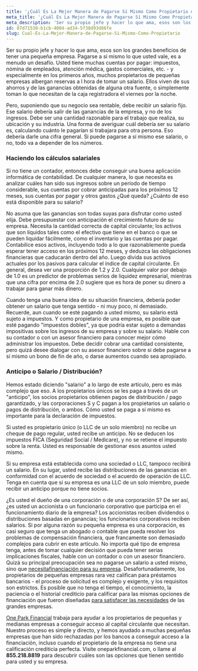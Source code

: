 ```yaml
---
title: '¿Cuál Es La Mejor Manera de Pagarse Sí Mismo Como Propietario de Una Empresa?'
meta_title: '¿Cuál Es La Mejor Manera de Pagarse Sí Mismo Como Propietario de Una Empresa?'
meta_description: 'Ser su propio jefe y hacer lo que ama, esos son los grandes beneficios de tener una pequeña empresa. Pagarse a sí mismo lo que usted vale, es a menudo un desafío. Pero, suponiendo que su negocio sea rentable, debe recibir un salario fijo. Ese salario debería salir de las ganancias de la empresa, y no de los ingresos. Debe ser una cantidad razonable para el trabajo que realiza, su ubicación y su industria.'
id: 87d71530-b1cb-4004-ad34-5f38d93d86fe
slug: Cual-Es-La-Mejor-Manera-de-Pagarse-Si-Mismo-Como-Propietario
---
```

Ser su propio jefe y hacer lo que ama, esos son los grandes beneficios de tener una pequeña empresa. Pagarse a sí mismo lo que usted vale, es a menudo un desafío. Usted tiene muchas cuentas por pagar: impuestos, nómina de empleados, atención médica, gastos comerciales, etc. - y especialmente en los primeros años, muchos propietarios de pequeñas empresas albergan reservas a l hora de tomar un salario. Ellos viven de sus ahorros y de las ganancias obtenidas de alguna otra fuente, o simplemente toman lo que necesitan de la caja registradora el viernes por la noche.

Pero, suponiendo que su negocio sea rentable, debe recibir un salario fijo. Ese salario debería salir de las ganancias de la empresa, y no de los ingresos. Debe ser una cantidad razonable para el trabajo que realiza, su ubicación y su industria. 
Una forma de averiguar cuál debería ser su salario es, calculando cuánto le pagarían si trabajara para otra persona. Eso debería darle una cifra general. Si puede pagarse a sí mismo ese salario, o no, todo va a depender de los números.

### Haciendo los cálculos salariales

Si no tiene un contador, entonces debe conseguir una buena aplicación informática de contabilidad. De cualquier manera, lo que necesita es analizar cuáles han sido sus  ingresos sobre un período de tiempo considerable, sus cuentas por cobrar anticipadas para los próximos 12 meses, sus cuentas por pagar y otros gastos ¿Qué queda? ¿Cuánto de eso está disponible para su salario? 

No asuma que las ganancias son todas suyas para disfrutar como usted elija. Debe presupuestar con anticipación el crecimiento futuro de su empresa. Necesita la cantidad correcta de capital circulante; los activos que son líquidos tales como el efectivo que tiene en el banco o que se pueden liquidar fácilmente, como el inventario y las cuentas por pagar. Contabilice esos activos, incluyendo todo a lo que razonablemente pueda esperar tener acceso en los próximos 12 meses, y deduzca las obligaciones financieras que caducarán dentro del año. Luego divida sus activos actuales por los pasivos para calcular el índice de capital circulante. En general, desea ver una proporción de 1.2 y 2.0. Cualquier valor por debajo de 1.0 es un predictor de problemas serios de liquidez empresarial, mientras que una cifra por encima de 2.0 sugiere que es hora de poner su dinero a trabajar para ganar más dinero.

Cuando tenga una buena idea de su situación financiera, debería poder obtener un salario que tenga sentido - ni muy poco, ni demasiado. Recuerde, aun cuando se esté pagando a usted mismo, su salario está sujeto a impuestos. Y como propietario de una empresa, es posible que esté pagando "impuestos dobles", ya que podría estar sujeto a demandas impositivas sobre los ingresos de su empresa y sobre su salario. Hable con su contador o con un asesor financiero para conocer mejor  cómo administrar los impuestos. Debe decidir cobrar una cantidad consistente, pero quizá desee dialogar con su asesor financiero sobre si debe pagarse a sí mismo un bono de fin de año, o darse aumentos cuando sea apropiado.

### Anticipo o Salario / Distribución?

Hemos estado diciendo "salario" a lo largo de este artículo, pero es más complejo que eso. A los propietarios únicos se les paga a través de un "anticipo", los socios propietarios obtienen pagos de distribución / pago garantizado, y las corporaciones S y C pagan a los propietarios un salario o pagos de distribución, o ambos. Cómo usted se paga a sí mismo es importante para la declaración de impuestos. 

Si usted es propietario único (o LLC de un solo miembro) no recibe un cheque de pago regular, usted recibe un anticipo. No se deducen los impuestos FICA (Seguridad Social / Medicare), y no se retiene el impuesto sobre la renta. Usted es responsable de gestionar esos asuntos usted mismo.  

Si su empresa está establecida como una sociedad o LLC, tampoco recibirá un salario. En su lugar, usted recibe las distribuciones de las ganancias en conformidad con el acuerdo de sociedad o el acuerdo de operación de LLC. Tenga en cuenta que si su empresa es una LLC de un solo miembro, puede recibir un anticipo porque no tiene socios.

¿Es usted el dueño de una corporación o de una corporación S? De ser así, ¿es usted un accionista o un funcionario corporativo que participa en el funcionamiento diario de la empresa? Los accionistas reciben dividendos o distribuciones basadas en ganancias; los funcionarios corporativos reciben salarios. Si por alguna razón su pequeña empresa es una corporación, es casi seguro que tenga un abogado o contable que pueda resolver los problemas de compensación financiera, que francamente son demasiado complejos para cubrir en este artículo. 
No importa qué tipo de empresa tenga, antes de tomar cualquier decisión que pueda tener serias implicaciones fiscales, hable con un contador o con un asesor financiero.
Quizá su principal preocupación sea no pagarse un salario a usted mismo, sino que [necesitafinanciación para su empresa](https://www.oneparkfinancial.com/es/articulos/asegurar-capital-cuando-el-banco-no-puede-proporcionarle-fondos-adicionales). Desafortunadamente, los propietarios de pequeñas empresas rara vez califican para préstamos bancarios - el proceso de solicitud es complejo y exigente, y los requisitos son estrictos. Es posible que no tenga el tiempo, el conocimiento, la paciencia o el historial crediticio para calificar para las mismas opciones de financiación que fueron diseñadas [para satisfacer las necesidades](https://www.oneparkfinancial.com/es/) de las grandes empresas.

[One Park Financial](https://www.oneparkfinancial.com/es/) trabaja para ayudar a los propietarios de pequeñas y medianas empresas a conseguir acceso al capital circulante que necesitan. Nuestro proceso es simple y directo, y hemos ayudado a muchas pequeñas empresas que han sido rechazadas por los bancos a conseguir acceso a la financiación, incluso cuando el propietario de la empresa no tiene una calificación crediticia perfecta. Visite oneparkfinancial.com, o llame al **855.218.8819** para descubrir cuáles son las opciones que tienen sentido para usted y su empresa.